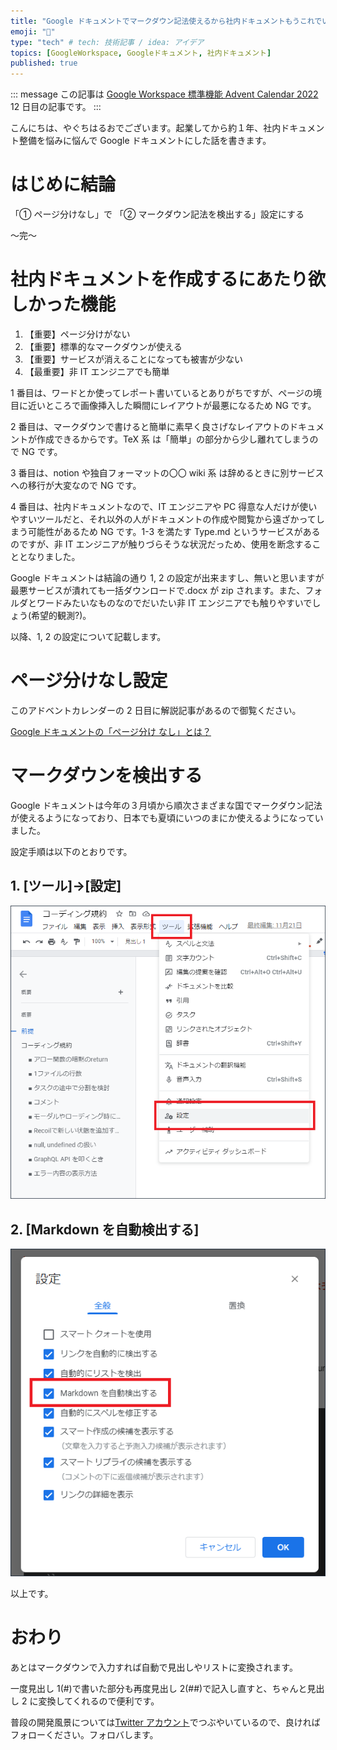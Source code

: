 ```yaml
---
title: "Google ドキュメントでマークダウン記法使えるから社内ドキュメントもうこれでいいなってなった。"
emoji: "💾"
type: "tech" # tech: 技術記事 / idea: アイデア
topics: [GoogleWorkspace, Googleドキュメント, 社内ドキュメント]
published: true
---
```


::: message
この記事は [Google Workspace 標準機能 Advent Calendar 2022](https://qiita.com/advent-calendar/2022/google) 12 日目の記事です。
:::

こんにちは、やぐちはるおでございます。起業してから約１年、社内ドキュメント整備を悩みに悩んで Google ドキュメントにした話を書きます。

# はじめに結論

「① ページ分けなし」で 「② マークダウン記法を検出する」設定にする

～完～

# 社内ドキュメントを作成するにあたり欲しかった機能

1. 【重要】ページ分けがない
1. 【重要】標準的なマークダウンが使える
1. 【重要】サービスが消えることになっても被害が少ない
1. 【最重要】非 IT エンジニアでも簡単

1 番目は、ワードとか使ってレポート書いているとありがちですが、ページの境目に近いところで画像挿入した瞬間にレイアウトが最悪になるため NG です。

2 番目は、マークダウンで書けると簡単に素早く良さげなレイアウトのドキュメントが作成できるからです。TeX 系 は「簡単」の部分から少し離れてしまうので NG です。

3 番目は、notion や独自フォーマットの〇〇 wiki 系 は辞めるときに別サービスへの移行が大変なので NG です。

4 番目は、社内ドキュメントなので、IT エンジニアや PC 得意な人だけが使いやすいツールだと、それ以外の人がドキュメントの作成や閲覧から遠ざかってしまう可能性があるため NG です。1-3 を満たす Type.md というサービスがあるのですが、非 IT エンジニアが触りづらそうな状況だっため、使用を断念することとなりました。

Google ドキュメントは結論の通り 1, 2 の設定が出来ますし、無いと思いますが最悪サービスが潰れても一括ダウンロードで.docx が zip されます。また、フォルダとワードみたいなものなのでだいたい非 IT エンジニアでも触りやすいでしょう(希望的観測?)。

以降、1, 2 の設定について記載します。

# ページ分けなし設定

このアドベントカレンダーの 2 日目に解説記事があるので御覧ください。

[Google ドキュメントの「ページ分け なし」とは？](https://note.com/teeda/n/ncb2ef0a951f0)

# マークダウンを検出する

Google ドキュメントは今年の３月頃から順次さまざまな国でマークダウン記法が使えるようになっており、日本でも夏頃にいつのまにか使えるようになっていました。

設定手順は以下のとおりです。

## 1. [ツール]→[設定]

![](/images/article-276ce4234e55f6/GoogleDocSettings_1.png)

## 2. [Markdown を自動検出する]

![](/images/article-276ce4234e55f6/GoogleDocSettings_2.png)

以上です。

# おわり

あとはマークダウンで入力すれば自動で見出しやリストに変換されます。

一度見出し 1(#)で書いた部分も再度見出し 2(##)で記入し直すと、ちゃんと見出し 2 に変換してくれるので便利です。

普段の開発風景については[Twitter アカウント](https://twitter.com/haruo2177)でつぶやいているので、良ければフォローください。フォロバします。
